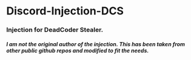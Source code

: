 # Discord-Injection-DCS
### Injection for DeadCoder Stealer.

##### I am not the original author of the injection. This has been taken from other public github repos and modified to fit the needs.
